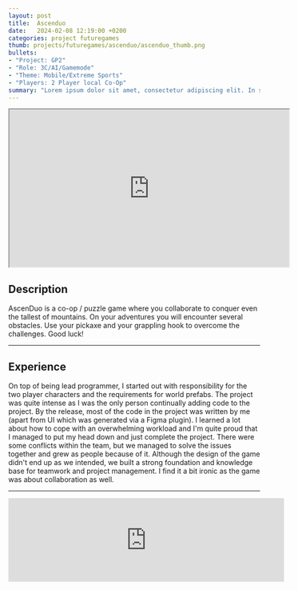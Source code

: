 ```yaml
---
layout: post
title:  Ascenduo
date:   2024-02-08 12:19:00 +0200
categories: project futuregames
thumb: projects/futuregames/ascenduo/ascenduo_thumb.png
bullets:
- "Project: GP2"
- "Role: 3C/AI/Gamemode"
- "Theme: Mobile/Extreme Sports"
- "Players: 2 Player local Co-Op"
summary: "Lorem ipsum dolor sit amet, consectetur adipiscing elit. In sollicitudin felis ac eros fringilla, eget convallis mi posuere. Nulla ut ultricies tortor, vel faucibus quam."
---
```


<iframe width="560" height="315" src="https://www.youtube.com/embed/Q9i0RUtrSHI?si=fFNPRB0pjwVXaosF" title="YouTube video player" frameborder="1" allow="accelerometer; autoplay; clipboard-write; encrypted-media; gyroscope; picture-in-picture; web-share" referrerpolicy="strict-origin-when-cross-origin" allowfullscreen></iframe>

## Description
AscenDuo is a co-op / puzzle game where you collaborate to conquer even the tallest of mountains. On your adventures you will encounter several obstacles. Use your pickaxe and your grappling hook to overcome the challenges. Good luck!

___
## Experience
On top of being lead programmer, I started out with responsibility for the two player characters and the requirements for world prefabs. The project was quite intense as I was the only person continually adding code to the project. By the release, most of the code in the project was written by me (apart from UI which was generated via a Figma plugin). I learned a lot about how to cope with an overwhelming workload and I'm quite proud that I managed to put my head down and just complete the project. There were some conflicts within the team, but we managed to solve the issues together and grew as people because of it. Although the design of the game didn't end up as we intended, we built a strong foundation and knowledge base for teamwork and project management. I find it a bit ironic as the game was about collaboration as well.

___
<iframe src="https://www.itch.io/embed/2532275" width="552" height="167" frameborder="0"><a href="https://futuregames.itch.io/ascenduo">AscenDuo by Futuregames, Team 05</a></iframe>